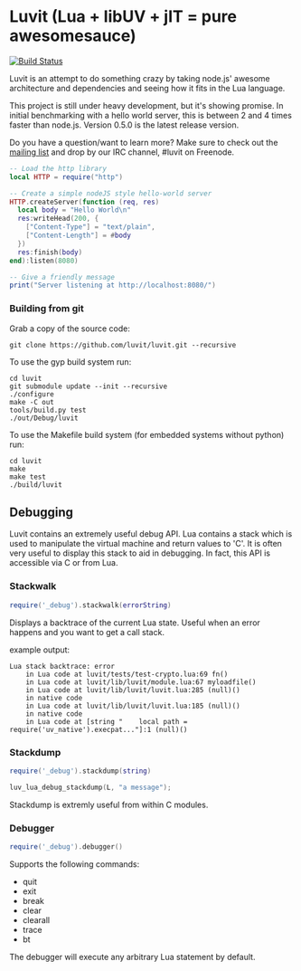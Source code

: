 # Luvit (Lua + libUV + jIT = pure awesomesauce)

[![Build Status](https://travis-ci.org/luvit/luvit.svg?branch=master)](https://travis-ci.org/luvit/luvit)

Luvit is an attempt to do something crazy by taking node.js' awesome
architecture and dependencies and seeing how it fits in the Lua language.

This project is still under heavy development, but it's showing promise. In
initial benchmarking with a hello world server, this is between 2 and 4 times
faster than node.js. Version 0.5.0 is the latest release version.

Do you have a question/want to learn more? Make sure to check out the [mailing
list](http://groups.google.com/group/luvit/) and drop by our IRC channel, #luvit
on Freenode.

```lua
-- Load the http library
local HTTP = require("http")

-- Create a simple nodeJS style hello-world server
HTTP.createServer(function (req, res)
  local body = "Hello World\n"
  res:writeHead(200, {
    ["Content-Type"] = "text/plain",
    ["Content-Length"] = #body
  })
  res:finish(body)
end):listen(8080)

-- Give a friendly message
print("Server listening at http://localhost:8080/")
```

### Building from git

Grab a copy of the source code:

`git clone https://github.com/luvit/luvit.git --recursive`

To use the gyp build system run:

```
cd luvit
git submodule update --init --recursive
./configure
make -C out
tools/build.py test
./out/Debug/luvit
```

To use the Makefile build system (for embedded systems without python)
run:

```
cd luvit
make
make test
./build/luvit
```

## Debugging

Luvit contains an extremely useful debug API. Lua contains a stack which is used
to manipulate the virtual machine and return values to 'C'. It is often very
useful to display this stack to aid in debugging. In fact, this API is
accessible via C or from Lua.

### Stackwalk

```lua
require('_debug').stackwalk(errorString)
```

Displays a backtrace of the current Lua state. Useful when an error happens and
you want to get a call stack.

example output:

```text
Lua stack backtrace: error
    in Lua code at luvit/tests/test-crypto.lua:69 fn()
    in Lua code at luvit/lib/luvit/module.lua:67 myloadfile()
    in Lua code at luvit/lib/luvit/luvit.lua:285 (null)()
    in native code
    in Lua code at luvit/lib/luvit/luvit.lua:185 (null)()
    in native code
    in Lua code at [string "    local path = require('uv_native').execpat..."]:1 (null)()
```

### Stackdump

```lua
require('_debug').stackdump(string)
```

```c
luv_lua_debug_stackdump(L, "a message");
```

Stackdump is extremly useful from within C modules.

### Debugger

```lua
require('_debug').debugger()
```

Supports the following commands:

* quit
* exit
* break
* clear
* clearall
* trace
* bt

The debugger will execute any arbitrary Lua statement by default.
